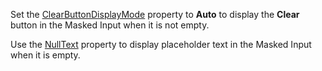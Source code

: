 Set the [ClearButtonDisplayMode](https://docs.devexpress.com/Blazor/DevExpress.Blazor.DxMaskedInput-1.ClearButtonDisplayMode) property to **Auto** to display the **Clear** button in the Masked Input when it is not empty.

Use the [NullText](https://docs.devexpress.com/Blazor/DevExpress.Blazor.Base.DxInputDataEditorBase-1.NullText) property to display placeholder text in the Masked Input when it is empty.

